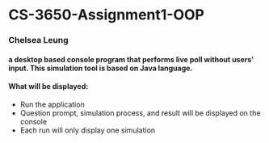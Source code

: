# CS-3650-Assignment1-OOP
### Chelsea Leung
#### a desktop based console program that performs live poll without users' input. This simulation tool is based on Java language.

#### What will be displayed:
* Run the application
* Question prompt, simulation process, and result will be displayed on the console
* Each run will only display one simulation

